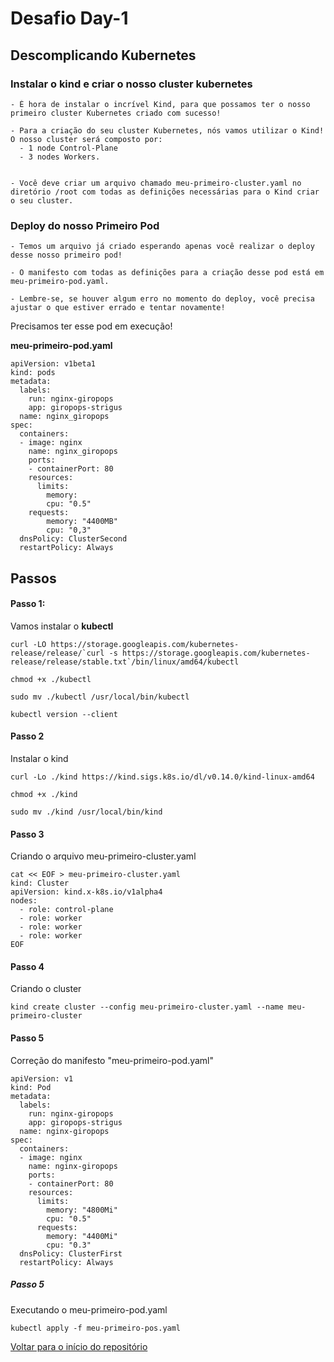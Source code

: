 # Desafio Day-1

## Descomplicando Kubernetes


### Instalar o kind e criar o nosso cluster kubernetes

    - É hora de instalar o incrível Kind, para que possamos ter o nosso primeiro cluster Kubernetes criado com sucesso!

    - Para a criação do seu cluster Kubernetes, nós vamos utilizar o Kind! O nosso cluster será composto por:  
      - 1 node Control-Plane
      - 3 nodes Workers.  


    - Você deve criar um arquivo chamado meu-primeiro-cluster.yaml no diretório /root com todas as definições necessárias para o Kind criar o seu cluster.  

### Deploy do nosso Primeiro Pod

    - Temos um arquivo já criado esperando apenas você realizar o deploy desse nosso primeiro pod!

    - O manifesto com todas as definições para a criação desse pod está em meu-primeiro-pod.yaml.

    - Lembre-se, se houver algum erro no momento do deploy, você precisa ajustar o que estiver errado e tentar novamente!

Precisamos ter esse pod em execução!

**meu-primeiro-pod.yaml**
```
apiVersion: v1beta1
kind: pods
metadata:
  labels:
    run: nginx-giropops
    app: giropops-strigus
  name: nginx_giropops
spec:
  containers:
  - image: nginx
    name: nginx_giropops
    ports:
    - containerPort: 80
    resources: 
      limits: 
        memory:
        cpu: "0.5"
    requests:
        memory: "4400MB"
        cpu: "0,3"
  dnsPolicy: ClusterSecond
  restartPolicy: Always
```

## Passos

#### Passo 1:

Vamos instalar o **kubectl**
```
curl -LO https://storage.googleapis.com/kubernetes-release/release/`curl -s https://storage.googleapis.com/kubernetes-release/release/stable.txt`/bin/linux/amd64/kubectl

chmod +x ./kubectl

sudo mv ./kubectl /usr/local/bin/kubectl

kubectl version --client
```  

#### Passo 2

Instalar o kind
```
curl -Lo ./kind https://kind.sigs.k8s.io/dl/v0.14.0/kind-linux-amd64

chmod +x ./kind

sudo mv ./kind /usr/local/bin/kind
```  

#### Passo 3

Criando o arquivo meu-primeiro-cluster.yaml
```
cat << EOF > meu-primeiro-cluster.yaml
kind: Cluster
apiVersion: kind.x-k8s.io/v1alpha4
nodes:
  - role: control-plane
  - role: worker
  - role: worker
  - role: worker
EOF
```  

#### Passo 4

Criando o cluster
```
kind create cluster --config meu-primeiro-cluster.yaml --name meu-primeiro-cluster
```

#### Passo 5  

Correção do manifesto "meu-primeiro-pod.yaml"

```
apiVersion: v1
kind: Pod
metadata:
  labels:
    run: nginx-giropops
    app: giropops-strigus
  name: nginx-giropops
spec:
  containers:
  - image: nginx
    name: nginx-giropops
    ports:
    - containerPort: 80
    resources:
      limits:
        memory: "4800Mi"
        cpu: "0.5"
      requests:
        memory: "4400Mi"
        cpu: "0.3"
  dnsPolicy: ClusterFirst
  restartPolicy: Always
  ```  

##### Passo 5

Executando o meu-primeiro-pod.yaml

```
kubectl apply -f meu-primeiro-pos.yaml
```

[Voltar para o início do repositório](pick2024-descomplicando-kubernetes/README.md)
